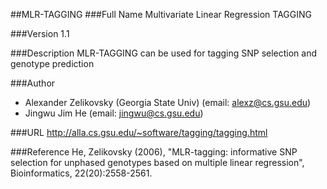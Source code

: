 ##MLR-TAGGING
###Full Name
Multivariate Linear Regression TAGGING

###Version
1.1

###Description
MLR-TAGGING can be used for tagging SNP selection and genotype prediction

###Author
* Alexander Zelikovsky (Georgia State Univ) (email: alexz@cs.gsu.edu)
* Jingwu Jim He (email: jingwu@cs.gsu.edu)

###URL
http://alla.cs.gsu.edu/~software/tagging/tagging.html

###Reference
He, Zelikovsky (2006), "MLR-tagging: informative SNP selection for unphased genotypes based on multiple linear regression", Bioinformatics, 22(20):2558-2561.


